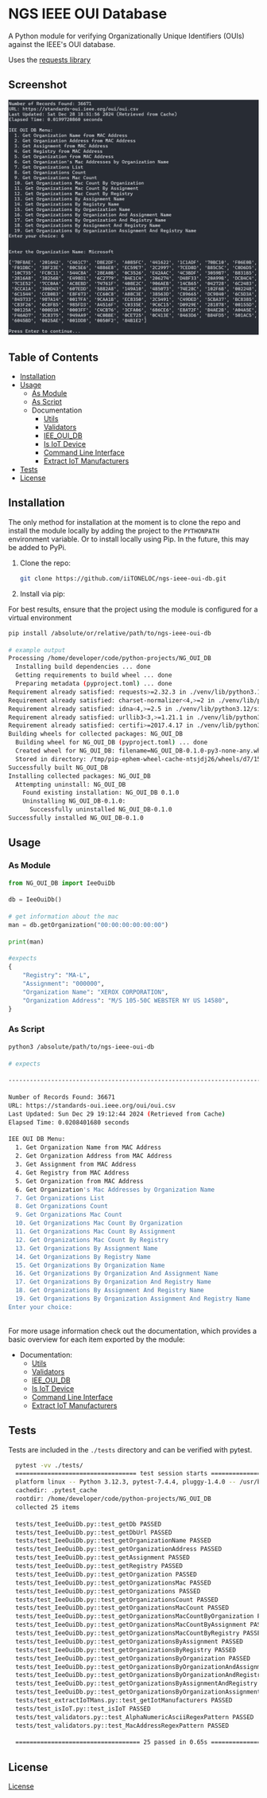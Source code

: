 # NGS IEEE OUI Database

A Python module for verifying Organizationally Unique Identifiers (OUIs)  against the IEEE's OUI database.

Uses the [requests library](https://requests.readthedocs.io/en/latest/)

## Screenshot

![Screenshot](./screenshot.png)

## Table of Contents

- [Installation](#installation)
- [Usage](#usage)
  - [As Module](#as-module)
  - [As Script](#as-script)
  - Documentation
    - [Utils](./docs/utils.MD)
    - [Validators](./docs/validators.MD)
    - [IEE_OUI_DB](./docs/IEE_OUI.MD)
    - [Is IoT Device](./docs/isIot.MD)
    - [Command Line Interface](./docs/cli.MD)
    - [Extract IoT Manufacturers](./docs/extractIot.MD)
- [Tests](#tests)
- [License](#license)

## Installation

The only method for installation at the moment is to clone the repo and install the module locally by adding the project to the `PYTHONPATH` environment variable. Or to install locally using Pip. In the future, this may be added to PyPi.

1. Clone the repo:

    ```bash
    git clone https://github.com/iiTONELOC/ngs-ieee-oui-db.git
    ```

2. Install via pip:

  For best results, ensure that the project using the module is configured for a virtual environment

  ```bash
  pip install /absolute/or/relative/path/to/ngs-ieee-oui-db

  # example output
  Processing /home/developer/code/python-projects/NG_OUI_DB
    Installing build dependencies ... done
    Getting requirements to build wheel ... done
    Preparing metadata (pyproject.toml) ... done
  Requirement already satisfied: requests>=2.32.3 in ./venv/lib/python3.12/site-packages (from NG_OUI_DB==0.1.0) (2.32.3)
  Requirement already satisfied: charset-normalizer<4,>=2 in ./venv/lib/python3.12/site-packages (from requests>=2.32.3->NG_OUI_DB==0.1.0) (3.4.0)
  Requirement already satisfied: idna<4,>=2.5 in ./venv/lib/python3.12/site-packages (from requests>=2.32.3->NG_OUI_DB==0.1.0) (3.10)
  Requirement already satisfied: urllib3<3,>=1.21.1 in ./venv/lib/python3.12/site-packages (from requests>=2.32.3->NG_OUI_DB==0.1.0) (2.2.3)
  Requirement already satisfied: certifi>=2017.4.17 in ./venv/lib/python3.12/site-packages (from requests>=2.32.3->NG_OUI_DB==0.1.0) (2024.12.14)
  Building wheels for collected packages: NG_OUI_DB
    Building wheel for NG_OUI_DB (pyproject.toml) ... done
    Created wheel for NG_OUI_DB: filename=NG_OUI_DB-0.1.0-py3-none-any.whl size=12378 sha256=829fbfe2fe3422a22d67a7c0536fa3711d718b2da73fae2fa42c91621da4bce6
    Stored in directory: /tmp/pip-ephem-wheel-cache-ntsjdj26/wheels/d7/15/9f/23ba2c21ba1a35a37cb003b2dae0e826c7d3891100e1e7f9d2
  Successfully built NG_OUI_DB
  Installing collected packages: NG_OUI_DB
    Attempting uninstall: NG_OUI_DB
      Found existing installation: NG_OUI_DB 0.1.0
      Uninstalling NG_OUI_DB-0.1.0:
        Successfully uninstalled NG_OUI_DB-0.1.0
  Successfully installed NG_OUI_DB-0.1.0
  ```

## Usage

### As Module

```python
from NG_OUI_DB import IeeOuiDb

db = IeeOuiDb()

# get information about the mac
man = db.getOrganization("00:00:00:00:00:00")

print(man)

#expects
{
    "Registry": "MA-L",
    "Assignment": "000000",
    "Organization Name": "XEROX CORPORATION",
    "Organization Address": "M/S 105-50C WEBSTER NY US 14580",
}
```

### As Script

```bash
python3 /absolute/path/to/ngs-ieee-oui-db

# expects

--------------------------------------------------------------------------------

Number of Records Found: 36671
URL: https://standards-oui.ieee.org/oui/oui.csv
Last Updated: Sun Dec 29 19:12:44 2024 (Retrieved from Cache)
Elapsed Time: 0.0208401680 seconds

IEE OUI DB Menu:
  1. Get Organization Name from MAC Address
  2. Get Organization Address from MAC Address
  3. Get Assignment from MAC Address
  4. Get Registry from MAC Address
  5. Get Organization from MAC Address
  6. Get Organization's Mac Addresses by Organization Name
  7. Get Organizations List
  8. Get Organizations Count
  9. Get Organizations Mac Count
  10. Get Organizations Mac Count By Organization
  11. Get Organizations Mac Count By Assignment
  12. Get Organizations Mac Count By Registry
  13. Get Organizations By Assignment Name
  14. Get Organizations By Registry Name
  15. Get Organizations By Organization Name
  16. Get Organizations By Organization And Assignment Name
  17. Get Organizations By Organization And Registry Name
  18. Get Organizations By Assignment And Registry Name
  19. Get Organizations By Organization Assignment And Registry Name
Enter your choice:



```

For more usage information check out the documentation, which provides a basic overview for each item exported by the module:

- Documentation:
  - [Utils](./docs/utils.MD)
  - [Validators](./docs/validators.MD)
  - [IEE_OUI_DB](./docs/IEE_OUI.MD)
  - [Is IoT Device](./docs/isIot.MD)
  - [Command Line Interface](./docs/cli.MD)
  - [Extract IoT Manufacturers](./docs/extractIot.MD)

## Tests

Tests are included in the `./tests` directory and can be verified with pytest.

  ```bash
    pytest -vv ./tests/
    ================================== test session starts ===================================
    platform linux -- Python 3.12.3, pytest-7.4.4, pluggy-1.4.0 -- /usr/bin/python3
    cachedir: .pytest_cache
    rootdir: /home/developer/code/python-projects/NG_OUI_DB
    collected 25 items

    tests/test_IeeOuiDb.py::test_getDb PASSED                                          [  4%]
    tests/test_IeeOuiDb.py::test_getDbUrl PASSED                                       [  8%]
    tests/test_IeeOuiDb.py::test_getOrganizationName PASSED                            [ 12%]
    tests/test_IeeOuiDb.py::test_getOrganizationAddress PASSED                         [ 16%]
    tests/test_IeeOuiDb.py::test_getAssignment PASSED                                  [ 20%]
    tests/test_IeeOuiDb.py::test_getRegistry PASSED                                    [ 24%]
    tests/test_IeeOuiDb.py::test_getOrganization PASSED                                [ 28%]
    tests/test_IeeOuiDb.py::test_getOrganizationsMac PASSED                            [ 32%]
    tests/test_IeeOuiDb.py::test_getOrganizations PASSED                               [ 36%]
    tests/test_IeeOuiDb.py::test_getOrganizationsCount PASSED                          [ 40%]
    tests/test_IeeOuiDb.py::test_getOrganizationsMacCount PASSED                       [ 44%]
    tests/test_IeeOuiDb.py::test_getOrganizationsMacCountByOrganization PASSED         [ 48%]
    tests/test_IeeOuiDb.py::test_getOrganizationsMacCountByAssignment PASSED           [ 52%]
    tests/test_IeeOuiDb.py::test_getOrganizationsMacCountByRegistry PASSED             [ 56%]
    tests/test_IeeOuiDb.py::test_getOrganizationsByAssignment PASSED                   [ 60%]
    tests/test_IeeOuiDb.py::test_getOrganizationsByRegistry PASSED                     [ 64%]
    tests/test_IeeOuiDb.py::test_getOrganizationsByOrganization PASSED                 [ 68%]
    tests/test_IeeOuiDb.py::test_getOrganizationsByOrganizationAndAssignment PASSED    [ 72%]
    tests/test_IeeOuiDb.py::test_getOrganizationsByOrganizationAndRegistry PASSED      [ 76%]
    tests/test_IeeOuiDb.py::test_getOrganizationsByAssignmentAndRegistry PASSED        [ 80%]
    tests/test_IeeOuiDb.py::test_getOrganizationsByOrganizationAssignmentAndRegistry PASSED [ 84%]
    tests/test_extractIoTMans.py::test_getIotManufacturers PASSED                      [ 88%]
    tests/test_isIoT.py::test_isIoT PASSED                                             [ 92%]
    tests/test_validators.py::test_AlphaNumericAsciiRegexPattern PASSED                [ 96%]
    tests/test_validators.py::test_MacAddressRegexPattern PASSED                       [100%]

    =================================== 25 passed in 0.65s ===================================
  ```

## License

[License](./LICENSE)
